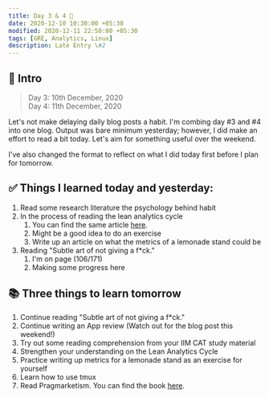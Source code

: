 ```yaml
---
title: Day 3 & 4 🍐
date: 2020-12-10 10:30:00 +05:30
modified: 2020-12-11 22:50:00 +05:30
tags: [GRE, Analytics, Linux]
description: Late Entry \#2
---
```


## 📩 Intro

> Day 3: 10th December, 2020 <br>
> Day 4: 11th December, 2020

Let's not make delaying daily blog posts a habit. I'm combing day \#3 and \#4 into one blog. Output was bare minimum yesterday; however, I did make an effort to read a bit today. Let's aim for something useful over the weekend.

I've also changed the format to reflect on what I did today first before I plan for tomorrow.

## ✅ Things I learned today and yesterday:

1. Read some research literature the psychology behind habit
2. In the process of reading the lean analytics cycle
   1. You can find the same article <a href="https://www.kaushik.net/avinash/lean-analytics-cycle-metrics-hypothesis-experiment-act/" target="_blank" rel="noopener">here</a>.
   2. Might be a good idea to do an exercise
   3. Write up an article on what the metrics of a lemonade stand could be 
3. Reading "Subtle art of not giving a f*ck." 
   1. I'm on page (106/171)
   2. Making some progress here

## 📚 Three things to learn tomorrow

1. Continue reading "Subtle art of not giving a f*ck."
2. Continue writing an App review (Watch out for the blog post this weekend!)
3. Try out some reading comprehension from your IIM CAT study material
4. Strengthen your understanding on the Lean Analytics Cycle
5. Practice writing up metrics for a lemonade stand as an exercise for yourself
6. Learn how to use tmux
7. Read Pragmarketism. You can find the book <a href="https://harpercollins.co.in/product/pragmarketism/" target="_blank" rel="noopener">here</a>.
